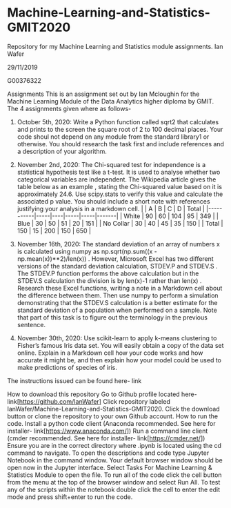 # Machine-Learning-and-Statistics-GMIT2020
Repository for my Machine Learning and Statistics module assignments.
Ian Wafer

29/11/2019

G00376322

Assignments
This is an assignment set out by Ian Mcloughin for the Machine Learning Module of the Data Analytics higher diploma by GMIT. The 4 assignments given where as follows- 
1. October 5th, 2020: Write a Python function called sqrt2 that calculates and prints to the screen the square root of 2 to 100 decimal places. Your code shoul not depend on any module from the standard library1 or otherwise. You should research the task first and include references and a description of your algorithm.

2. November 2nd, 2020: The Chi-squared test for independence is a statistical hypothesis test like a t-test. It is used to analyse whether two categorical variables are independent. The Wikipedia article gives the table below as an example , stating the Chi-squared value based on it is approximately 24.6. Use scipy.stats to verify this value and calculate the associated p value. You should include a short note with references justifying your analysis in a markdown cell.
|           | A   | B  | C   | D   | Total |
|-----------|-----|----|-----|-----|-------|
| White     | 90  | 60 | 104 | 95  | 349   |
| Blue      | 30  | 50 | 51  | 20  | 151   |
| No Collar | 30  | 40 | 45  | 35  | 150   |
| Total     | 150 | 15 | 200 | 150 | 650   |

3. November 16th, 2020: The standard deviation of an array of numbers x is calculated using numpy as np.sqrt(np.sum((x - np.mean(x))**2)/len(x)) . However, Microsoft Excel has two different versions of the standard deviation calculation, STDEV.P and STDEV.S . The STDEV.P function performs the above calculation but in the STDEV.S calculation the division is by len(x)-1 rather than len(x) . Research these Excel functions, writing a note in a Markdown cell about the difference between them. Then use numpy to perform a simulation demonstrating that the STDEV.S calculation is a better estimate for the standard deviation of a population when performed on a sample. Note that part of this task is to figure out the terminology in the previous sentence.

4. November 30th, 2020: Use scikit-learn to apply k-means clustering to Fisher’s famous Iris data set. You will easily obtain a copy of the data set online. Explain in a Markdown cell how your code works and how accurate it might be, and then explain how your model could be used to make predictions of species of iris.

The instructions issued can be found here- link

How to download this repository
Go to Github profile located here- link[https://github.com/IanWafer]
Click repository labeled IanWafer/Machine-Learning-and-Statistics-GMIT2020.
Click the download button or clone the repository to your own Github account.
How to run the code.
Install a python code client (Anaconda recommended. See here for installer- link[https://www.anaconda.com/])
Run a command line client (cmder recommended. See here for installer- link[https://cmder.net/])
Ensure you are in the correct directory where .ipynb is located using the cd command to navigate.
To open the descriptions and code type Jupyter Notebook in the command window.
Your default browser window should be open now in the Jupyter interface. Select Tasks For Machine Learning & Statistics Module to open the file.
To run all of the code click the cell button from the menu at the top of the browser window and select Run All.
To test any of the scripts within the notebook double click the cell to enter the edit mode and press shift+enter to run the code.